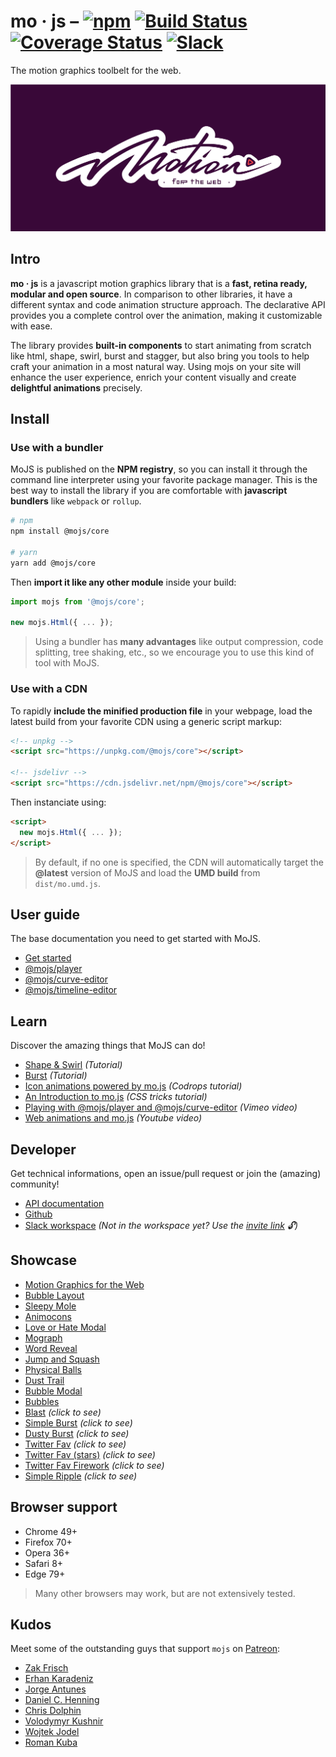 # mo · js – [![npm](https://img.shields.io/npm/v/@mojs/core.svg)](https://www.npmjs.com/package/@mojs/core) [![Build Status](https://travis-ci.org/mojs/mojs.svg?branch=master)](https://travis-ci.org/mojs/mojs) [![Coverage Status](https://coveralls.io/repos/mojs/mojs/badge.svg?branch=master)](https://coveralls.io/r/mojs/mojs?branch=master) [![Slack](https://img.shields.io/badge/style-join-ff69b4.svg?label=slack)](https://join.slack.com/t/mojs/shared_invite/zt-dlyxhupt-VR7eV2uwCnvu3Cx~Yc_L9Q)

The motion graphics toolbelt for the web.

[![mo · js](logo.svg "mo · js")](https://mojs.github.io/)

## Intro
**mo · js** is a javascript motion graphics library that is a **fast, retina ready, modular and open source**. In comparison to other libraries, it have a different syntax and code animation structure approach. The declarative API provides you a complete control over the animation, making it customizable with ease.

The library provides **built-in components** to start animating from scratch like html, shape, swirl, burst and stagger, but also bring you tools to help craft your animation in a most natural way. Using mojs on your site will enhance the user experience, enrich your content visually and create **delightful animations** precisely.

## Install
### Use with a bundler

MoJS is published on the **NPM registry**, so you can install it through the command line interpreter using your favorite package manager. This is the best way to install the library if you are comfortable with **javascript bundlers** like `webpack` or `rollup`.

```sh
# npm
npm install @mojs/core

# yarn
yarn add @mojs/core
```

Then **import it like any other module** inside your build:

```js
import mojs from '@mojs/core';

new mojs.Html({ ... });
```

> Using a bundler has **many advantages** like output compression, code splitting, tree shaking, etc., so we encourage you to use this kind of tool with MoJS.

### Use with a CDN

To rapidly **include the minified production file** in your webpage, load the latest build from your favorite CDN using a generic script markup:

```html
<!-- unpkg -->
<script src="https://unpkg.com/@mojs/core"></script>

<!-- jsdelivr -->
<script src="https://cdn.jsdelivr.net/npm/@mojs/core"></script>
```

Then instanciate using:

```html
<script>
  new mojs.Html({ ... });
</script>
```

> By default, if no one is specified, the CDN will automatically target the **@latest** version of MoJS and load the **UMD build** from `dist/mo.umd.js`.

## User guide
The base documentation you need to get started with MoJS.
- [Get started](https://mojs.github.io/tutorials/getting-started.html)
- [@mojs/player](https://github.com/mojs/mojs-player/)
- [@mojs/curve-editor](https://github.com/mojs/mojs-curve-editor/)
- [@mojs/timeline-editor](https://github.com/mojs/mojs-timeline-editor/)

## Learn
Discover the amazing things that MoJS can do!
- [Shape & Swirl](https://mojs.github.io/tutorials/shape-swirl/) _(Tutorial)_
- [Burst](https://mojs.github.io/tutorials/burst/) _(Tutorial)_
- [Icon animations powered by mo.js](https://tympanus.net/codrops/2016/02/23/icon-animations-powered-by-mo-js/) _(Codrops tutorial)_
- [An Introduction to mo.js](https://css-tricks.com/introduction-mo-js/) _(CSS tricks tutorial)_
- [Playing with @mojs/player and @mojs/curve-editor](https://vimeo.com/185587462) _(Vimeo video)_
- [Web animations and mo.js](https://www.youtube.com/watch?v=yRxWa8lXasI) _(Youtube video)_

## Developer
Get technical informations, open an issue/pull request or join the (amazing) community!
- [API documentation](https://mojs.github.io/api/)
- [Github](https://github.com/mojs/mojs/)
- [Slack workspace](https://mojs.slack.com) _(Not in the workspace yet? Use the [invite link](https://join.slack.com/t/mojs/shared_invite/zt-dlyxhupt-VR7eV2uwCnvu3Cx~Yc_L9Q) 🔓)_

## Showcase
- [Motion Graphics for the Web](https://codepen.io/sol0mka/full/ogOYJj/)
- [Bubble Layout](https://codepen.io/sol0mka/full/yNOage/)
- [Sleepy Mole](https://codepen.io/sol0mka/full/OyzBXR/)
- [Animocons](https://tympanus.net/Development/Animocons/)
- [Love or Hate Modal](https://codepen.io/sol0mka/full/812699ce32c9a7aeb70c9384b32a533a/)
- [Mograph](https://codepen.io/sol0mka/full/39427561a8a0b15d7896480a7d96d3d1/)
- [Word Reveal](https://codepen.io/sol0mka/full/c94452fb65dbf676b0ae8a12d4267473/)
- [Jump and Squash](https://codepen.io/sol0mka/full/pEagoL/)
- [Physical Balls](https://codepen.io/sol0mka/full/7315f4364360ec87a6655d33782702fe/)
- [Dust Trail](https://codepen.io/sol0mka/full/633e6aa52d40691cca2f2cda91650bae/)
- [Bubble Modal](https://codepen.io/sol0mka/full/3c49de2d7d0ca3e92bf5db5bf7a2687d/)
- [Bubbles](https://codepen.io/sol0mka/full/2ef10ed42ff535182c31cd1dbb81e453/)
- [Blast](https://codepen.io/sol0mka/full/699cfc8716a13e0e1c15105af2b6fb95/) _(click to see)_
- [Simple Burst](https://codepen.io/sol0mka/full/6caf96461207a5caa9226fbd2631569d/) _(click to see)_
- [Dusty Burst](https://codepen.io/sol0mka/full/03e9d8f2fbf886aa1505c61c81d782a0/) _(click to see)_
- [Twitter Fav](https://codepen.io/sol0mka/full/wWdRLk/) _(click to see)_
- [Twitter Fav (stars)](https://codepen.io/sol0mka/full/PzmAym/) _(click to see)_
- [Twitter Fav Firework](https://codepen.io/sol0mka/full/xOAKKA/) _(click to see)_
- [Simple Ripple](https://codepen.io/sol0mka/full/XKdWJg/) _(click to see)_

## Browser support
- Chrome 49+
- Firefox 70+
- Opera 36+
- Safari 8+
- Edge 79+

> Many other browsers may work, but are not extensively tested.

## Kudos
Meet some of the outstanding guys that support `mojs` on [Patreon](https://patreon.com/user?u=3219311&utm_medium=social&utm_source=twitter&utm_campaign=creatorshare):

- [Zak Frisch](https://github.com/zfrisch)
- [Erhan Karadeniz](https://twitter.com/erhankaradeniz)
- [Jorge Antunes](https://github.com/stoikerty)
- [Daniel C. Henning](https://github.com/danielsdesk)
- [Chris Dolphin](https://github.com/likethemammal)
- [Volodymyr Kushnir](https://twitter.com/VovaKushnir)
- [Wojtek Jodel]()
- [Roman Kuba](https://github.com/codebryo)

